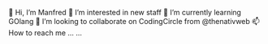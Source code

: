 👋 Hi, I’m Manfred
👀 I’m interested in new staff
🌱 I’m currently learning GOlang
💞️ I’m looking to collaborate on CodingCircle from @thenativweb
📫 How to reach me ... ...
